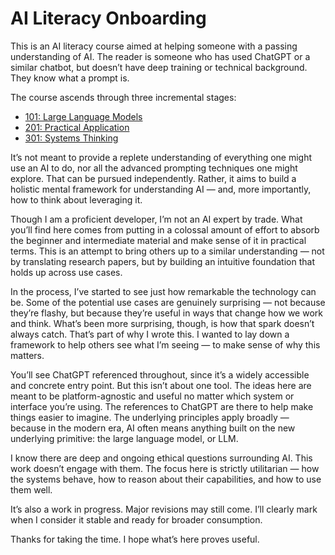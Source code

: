 # AI Literacy Onboarding

This is an AI literacy course aimed at helping someone with a passing understanding of AI. The reader is someone who has used ChatGPT or a similar chatbot, but doesn’t have deep training or technical background. They know what a prompt is.

The course ascends through three incremental stages:

* [101: Large Language Models](./101/)
* [201: Practical Application](./201/)
* [301: Systems Thinking](./301/)

It’s not meant to provide a replete understanding of everything one might use an AI to do, nor all the advanced prompting techniques one might explore. That can be pursued independently. Rather, it aims to build a holistic mental framework for understanding AI — and, more importantly, how to think about leveraging it.

Though I am a proficient developer, I’m not an AI expert by trade. What you’ll find here comes from putting in a colossal amount of effort to absorb the beginner and intermediate material and make sense of it in practical terms. This is an attempt to bring others up to a similar understanding — not by translating research papers, but by building an intuitive foundation that holds up across use cases.

In the process, I’ve started to see just how remarkable the technology can be. Some of the potential use cases are genuinely surprising — not because they’re flashy, but because they’re useful in ways that change how we work and think. What’s been more surprising, though, is how that spark doesn’t always catch. That’s part of why I wrote this. I wanted to lay down a framework to help others see what I’m seeing — to make sense of why this matters.

You’ll see ChatGPT referenced throughout, since it’s a widely accessible and concrete entry point. But this isn’t about one tool. The ideas here are meant to be platform-agnostic and useful no matter which system or interface you’re using. The references to ChatGPT are there to help make things easier to imagine. The underlying principles apply broadly — because in the modern era, AI often means anything built on the new underlying primitive: the large language model, or LLM.

I know there are deep and ongoing ethical questions surrounding AI. This work doesn’t engage with them. The focus here is strictly utilitarian — how the systems behave, how to reason about their capabilities, and how to use them well.

It’s also a work in progress. Major revisions may still come. I’ll clearly mark when I consider it stable and ready for broader consumption.

Thanks for taking the time. I hope what’s here proves useful.
